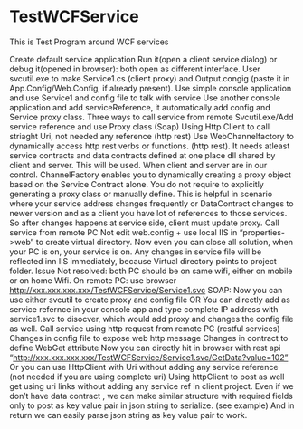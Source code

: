 # TestWCFService
This is Test Program around WCF services

Create default service application
Run it(open a client service dialog) or debug it(opened in browser): both open as different interface.
User svcutil.exe to make Service1.cs (client proxy) and Output.congig (paste it in App.Config/Web.Config, if already present).
Use simple console application and use Service1 and config file to talk with service
Use another console application and add serviceReference, it automatically add config and Service proxy class.
Three ways to call service from remote
Svcutil.exe/Add service reference and use Proxy class (Soap)
Using Http Client to call striaght Uri, not needed any reference (http rest)
Use WebChannelfactory to dynamically access http rest verbs or functions. (http rest). It needs atleast service contracts and data contracts defined at one place dll shared by client and server. This will be used. When client and server are in our control. ChannelFactory enables you to dynamically creating a proxy object based on the Service Contract alone. You do not require to explicitly generating a proxy class or manually define. This is helpful in scenario where your service address changes frequently or DataContract changes to newer version and as a client you have lot of references to those services. So after changes happens at service side, client must update proxy.
Call service from remote PC
Not edit web.config + use local IIS in “properties->web” to create virtual directory.
Now even you can close all solution, when your PC is on, your service is on. Any changes in service file will be reflected inn IIS immediately, because Virtual directory points to project folder.
Issue Not resolved: both PC should be on same wifi, either on mobile or on home Wifi.
On remote PC: use browser http://xxx.xxx.xxx.xxx/TestWCFService/Service1.svc
SOAP:
Now you can use either svcutil to create proxy and config file OR
You can directly add as service refernce in your console app and type complete IP address with service1.svc to disocver, which would add proxy and changes the config file as well.
Call service using http request from remote PC (restful services)
Changes in config file to expose web http message
Changes in contract to define WebGet attribute
Now you can directly hit in browser with rest api “http://xxx.xxx.xxx.xxx/TestWCFService/Service1.svc/GetData?value=102”
Or you can use HttpClient with Uri without adding any service reference (not needed if you are using complete uri)
Using httpClient to post as well get using uri links without adding any service ref in client project.
Even if we don’t have data contract , we can make similar structure with required fields only to post as key value pair in json string to serialize. (see example)
And in return we can easily parse json string as key value pair to work.
